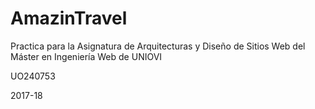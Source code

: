 # AmazinTravel

Practica para la Asignatura de Arquitecturas y Diseño de Sitios Web del Máster en Ingeniería Web de UNIOVI

UO240753

2017-18